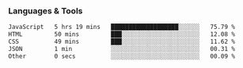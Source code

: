 ### Languages & Tools
<!--START_SECTION:waka-->

```txt
JavaScript   5 hrs 19 mins   ███████████████████░░░░░░   75.79 %
HTML         50 mins         ███░░░░░░░░░░░░░░░░░░░░░░   12.08 %
CSS          49 mins         ███░░░░░░░░░░░░░░░░░░░░░░   11.62 %
JSON         1 min           ░░░░░░░░░░░░░░░░░░░░░░░░░   00.31 %
Other        0 secs          ░░░░░░░░░░░░░░░░░░░░░░░░░   00.09 %
```

<!--END_SECTION:waka-->
